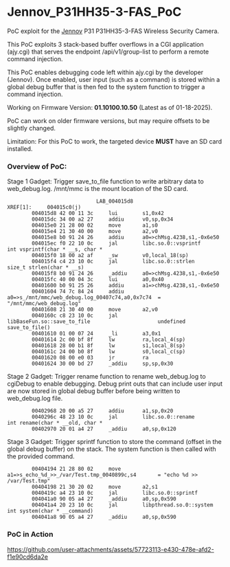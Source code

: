 # Jennov_P31HH35-3-FAS_PoC
PoC exploit for the [Jennov](https://jennov.com/) P31 P31HH35-3-FAS Wireless Security Camera.

This PoC exploits 3 stack-based buffer overflows in a CGI application (ajy.cgi) that serves
the endpoint /api/v1/group-list to perform a remote command injection. 

This PoC enables debugging code left within ajy.cgi by the developer (Jennov). Once enabled, user input (such as a command) is stored within a global debug buffer that is then fed to the system function to trigger a command injection.

Working on Firmware Version: **01.10100.10.50** (Latest as of 01-18-2025).

PoC can work on older firmware versions, but may require offsets to be slightly changed.

Limitation: For this PoC to work, the targeted device **MUST** have an SD card installed.

### Overview of PoC:

Stage 1 Gadget: Trigger save_to_file function to write arbitrary data to web_debug.log. /mnt/mmc is the mount location of the SD card.

```
                             LAB_004015d8                                    XREF[1]:     004015c0(j)  
        004015d8 42 00 11 3c     lui        s1,0x42
        004015dc 34 00 a2 27     addiu      v0,sp,0x34
        004015e0 21 28 00 02     move       a1,s0
        004015e4 21 30 40 00     move       a2,v0
        004015e8 b0 91 24 26     addiu      a0=>chMsg.4238,s1,-0x6e50
        004015ec f0 22 10 0c     jal        libc.so.0::vsprintf                              int vsprintf(char * __s, char * 
        004015f0 18 00 a2 af     _sw        v0,local_18(sp)
        004015f4 c4 23 10 0c     jal        libc.so.0::strlen                                size_t strlen(char * __s)
        004015f8 b0 91 24 26     _addiu     a0=>chMsg.4238,s1,-0x6e50
        004015fc 40 00 04 3c     lui        a0,0x40
        00401600 b0 91 25 26     addiu      a1=>chMsg.4238,s1,-0x6e50
        00401604 74 7c 84 24     addiu      a0=>s_/mnt/mmc/web_debug.log_00407c74,a0,0x7c74  = "/mnt/mmc/web_debug.log"
        00401608 21 30 40 00     move       a2,v0
        0040160c c8 23 10 0c     jal        libBaseFun.so::save_to_file                      undefined save_to_file()
        00401610 01 00 07 24     _li        a3,0x1
        00401614 2c 00 bf 8f     lw         ra,local_4(sp)
        00401618 28 00 b1 8f     lw         s1,local_8(sp)
        0040161c 24 00 b0 8f     lw         s0,local_c(sp)
        00401620 08 00 e0 03     jr         ra
        00401624 30 00 bd 27     _addiu     sp,sp,0x30
```

Stage 2 Gadget: Trigger rename function to rename web_debug.log to cgiDebug to enable debugging. Debug print outs that can include user input are now stored in global debug buffer before being written to web_debug.log file.

```
        00402968 20 00 a5 27     addiu      a1,sp,0x20
        0040296c 48 23 10 0c     jal        libc.so.0::rename                                int rename(char * __old, char * 
        00402970 20 01 a4 27     _addiu     a0,sp,0x120
```

Stage 3 Gadget: Trigger sprintf function to store the command (offset in the global debug buffer) on the stack. The system function is then called with the provided command.

```
        00404194 21 28 80 02     move       a1=>s_echo_%d_>>_/var/Test.tmp_0040899c,s4       = "echo %d >> /var/Test.tmp"
        00404198 21 30 20 02     move       a2,s1
        0040419c a4 23 10 0c     jal        libc.so.0::sprintf
        004041a0 90 05 a4 27     _addiu     a0,sp,0x590
        004041a4 20 23 10 0c     jal        libpthread.so.0::system                          int system(char * __command)
        004041a8 90 05 a4 27     _addiu     a0,sp,0x590
```

### PoC in Action

https://github.com/user-attachments/assets/57723113-e430-478e-afd2-f1e90cd6da2e



